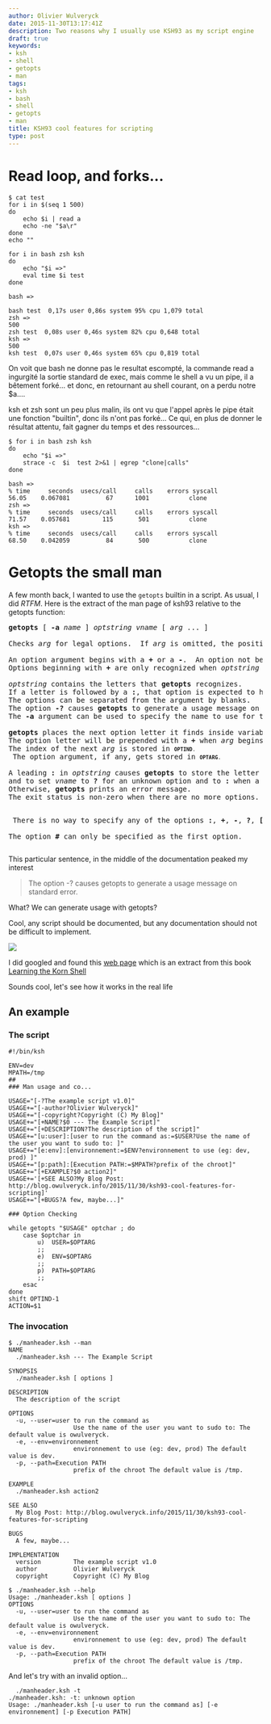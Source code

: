```yaml
---
author: Olivier Wulveryck
date: 2015-11-30T13:17:41Z
description: Two reasons why I usually use KSH93 as my script engine
draft: true
keywords:
- ksh
- shell
- getopts
- man
tags:
- ksh
- bash
- shell
- getopts
- man
title: KSH93 cool features for scripting
type: post
---
```


# Read loop, and forks...

```shell
$ cat test                                                                                                         
for i in $(seq 1 500)
do
    echo $i | read a
    echo -ne "$a\r"
done
echo ""
```

```shell
for i in bash zsh ksh                                                                                         
do
    echo "$i =>"
    eval time $i test
done
```

```shell
bash =>

bash test  0,17s user 0,86s system 95% cpu 1,079 total
zsh =>
500
zsh test  0,08s user 0,46s system 82% cpu 0,648 total
ksh =>
500
ksh test  0,07s user 0,46s system 65% cpu 0,819 total
```



On voit que bash ne donne pas le resultat escompté, la commande read a ingurgité la sortie standard de exec, mais comme le shell a vu un pipe, il a bêtement forké... et donc, en retournant au shell courant, on a perdu notre $a....

ksh et zsh sont un peu plus malin, ils ont vu que l'appel après le pipe était une fonction "builtin", donc ils n'ont pas forké... Ce qui, en plus de donner le résultat attentu, fait gagner du temps et des ressources...

```shell
$ for i in bash zsh ksh                                                                                         
do
    echo "$i =>"
    strace -c  $i  test 2>&1 | egrep "clone|calls"
done
```



```shell
bash =>
% time     seconds  usecs/call     calls    errors syscall
56.05    0.067081          67      1001           clone
zsh =>
% time     seconds  usecs/call     calls    errors syscall
71.57    0.057681         115       501           clone
ksh =>
% time     seconds  usecs/call     calls    errors syscall
68.50    0.042059          84       500           clone
```

# Getopts the small man 


A few month back, I wanted to use the `getopts` builtin in a script. As usual, I did _RTFM_.
Here is the extract of the man page of ksh93 relative to the getopts function:


<pre>
<B>getopts</B> [ <B>-a</B> <I>name</I> ] <I>optstring vname</I> [ <I>arg</I> ... ]

Checks <I>arg</I> for legal options.  If <I>arg</I> is omitted, the positional parameters are used.

An option argument begins with a <B>+</B> or a <B>-</B>.  An option not beginning with <B>+</B> or <B>-</B> or the argument <B>--</B> ends the options.
Options beginning with <B>+</B> are only recognized when <I>optstring</I> begins with a <B>+</B>.

<I>optstring</I> contains the letters that <B>getopts</B> recognizes.
If a letter is followed by a <B>:</B>, that option is expected to have an argument.
The options can be separated from the argument by blanks.
The option <B>-?</B> causes <B>getopts</B> to generate a usage message on standard error.
The <B>-a</B> argument can be used to specify the name to use for the usage message, which defaults to <B>$0</B>.

<B>getopts</B> places the next option letter it finds inside variable <I>vname</I> each time it is invoked.
The option letter will be prepended with a <B>+</B> when <I>arg</I> begins with a <B>+</B>.
The index of the next <I>arg</I> is stored in <FONT SIZE="-1"><B>OPTIND</B>.
</FONT> The option argument, if any, gets stored in <FONT SIZE="-1"><B>OPTARG</B>.  </FONT> 

A leading <B>:</B> in <I>optstring</I> causes <B>getopts</B> to store the letter of an invalid option in <FONT SIZE="-1"><B>OPTARG</B>, </FONT>
and to set <I>vname</I> to <B>?</B> for an unknown option and to <B>:</B> when a required option argument is missing.
Otherwise, <B>getopts</B> prints an error message.
The exit status is non-zero when there are no more options.

<P> There is no way to specify any of the options <B>:</B>, <B>+</B>, <B>-</B>, <B>?</B>, <B>[</B>, and <B>]</B>.

The option <B>#</B> can only be specified as the first option. 
</pre>

This particular sentence, in the middle of the documentation peaked my interest

> The option -? causes getopts to generate a usage message on standard error.

What? We can generate usage with getopts? 

Cool, any script should be documented, but any documentation should not be difficult to implement.

<img class="img-responsive center-block" src="http://imgs.xkcd.com/comics/manuals.png"> 

I did googled and found this 
[web page](http://docstore.mik.ua/orelly/unix3/korn/appb_11.htm) which is an extract from this book [Learning the Korn Shell](http://shop.oreilly.com/product/9780596001957.do)

Sounds cool, let's see how it works in the real life
## An example

### The script
```shell
#!/bin/ksh

ENV=dev
MPATH=/tmp
##
### Man usage and co...

USAGE="[-?The example script v1.0]"
USAGE+="[-author?Olivier Wulveryck]"
USAGE+="[-copyright?Copyright (C) My Blog]"
USAGE+="[+NAME?$0 --- The Example Script]"
USAGE+="[+DESCRIPTION?The description of the script]"
USAGE+="[u:user]:[user to run the command as:=$USER?Use the name of the user you want to sudo to: ]"
USAGE+="[e:env]:[environnement:=$ENV?environnement to use (eg: dev, prod) ]"
USAGE+="[p:path]:[Execution PATH:=$MPATH?prefix of the chroot]"
USAGE+="[+EXAMPLE?$0 action2]"
USAGE+='[+SEE ALSO?My Blog Post: http://blog.owulveryck.info/2015/11/30/ksh93-cool-features-for-scripting]'
USAGE+="[+BUGS?A few, maybe...]"

### Option Checking

while getopts "$USAGE" optchar ; do
    case $optchar in
        u)  USER=$OPTARG
        ;;
        e)  ENV=$OPTARG
        ;;
        p)  PATH=$OPTARG
        ;;
    esac
done
shift OPTIND-1
ACTION=$1
```
### The invocation

```shell
$ ./manheader.ksh --man
NAME
  ./manheader.ksh --- The Example Script

SYNOPSIS
  ./manheader.ksh [ options ]

DESCRIPTION
  The description of the script

OPTIONS
  -u, --user=user to run the command as
                  Use the name of the user you want to sudo to: The default value is owulveryck.
  -e, --env=environnement
                  environnement to use (eg: dev, prod) The default value is dev.
  -p, --path=Execution PATH
                  prefix of the chroot The default value is /tmp.

EXAMPLE
  ./manheader.ksh action2

SEE ALSO
  My Blog Post: http://blog.owulveryck.info/2015/11/30/ksh93-cool-features-for-scripting

BUGS
  A few, maybe...

IMPLEMENTATION
  version         The example script v1.0
  author          Olivier Wulveryck
  copyright       Copyright (C) My Blog
```
```shell
$ ./manheader.ksh --help
Usage: ./manheader.ksh [ options ]
OPTIONS
  -u, --user=user to run the command as
                  Use the name of the user you want to sudo to: The default value is owulveryck.
  -e, --env=environnement
                  environnement to use (eg: dev, prod) The default value is dev.
  -p, --path=Execution PATH
                  prefix of the chroot The default value is /tmp.
```

And let's try with an invalid option...

```shell
  ./manheader.ksh -t
./manheader.ksh: -t: unknown option
Usage: ./manheader.ksh [-u user to run the command as] [-e environnement] [-p Execution PATH]
```
